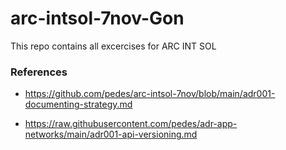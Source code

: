 # arc-intsol-7nov-Gon
This repo contains all excercises for ARC INT SOL

### References
- https://github.com/pedes/arc-intsol-7nov/blob/main/adr001-documenting-strategy.md

- https://raw.githubusercontent.com/pedes/adr-app-networks/main/adr001-api-versioning.md
